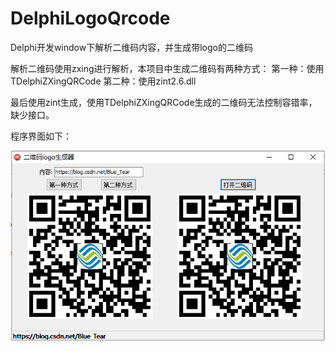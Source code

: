 # DelphiLogoQrcode
Delphi开发window下解析二维码内容，并生成带logo的二维码

解析二维码使用zxing进行解析，本项目中生成二维码有两种方式：
第一种：使用TDelphiZXingQRCode
第二种：使用zint2.6.dll

最后使用zint生成，使用TDelphiZXingQRCode生成的二维码无法控制容错率，缺少接口。

程序界面如下：


![Image text](https://github.com/TonyCMCC/DelphiLogoQrcode/blob/master/ui.png)
